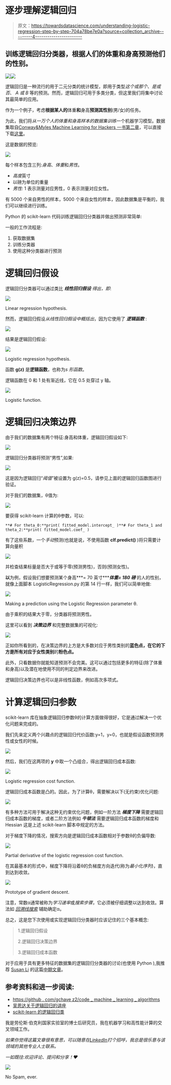 # 逐步理解逻辑回归

> 原文：<https://towardsdatascience.com/understanding-logistic-regression-step-by-step-704a78be7e0a?source=collection_archive---------4----------------------->

## 训练逻辑回归分类器，根据人们的体重和身高预测他们的性别。

![](img/6402612d2b4074d2e61195e2711bb8aa.png)![](img/b91a8063c764aba52ee9b9f39510deb9.png)

逻辑回归是一种流行的用于二元分类的统计模型，即用于类型*这个或那个*、*是或否*、 *A 或 B* 等的预测。然而，逻辑回归可用于多类分类，但这里我们将集中讨论其最简单的应用。

作为一个例子，考虑**根据某人的**体重**和**身高**预测其性别**(男/女)的任务。

为此，我们将*从一万个人的体重和身高样本的数据集训练*一个机器学习模型。数据集取自[Conway&Myles Machine Learning for Hackers 一书第二章](https://amzn.to/2Xjkuqa)，可以直接下载[这里](https://raw.githubusercontent.com/johnmyleswhite/ML_for_Hackers/master/02-Exploration/data/01_heights_weights_genders.csv)。

这是数据的预览:

![](img/8fbe9eed1ba72a90642d8015534dc692.png)

每个样本包含三列:*身高*、*体重*和*男性*。

*   *高度*英寸
*   以磅为单位的重量
*   *男性:* 1 表示测量对应男性，0 表示测量对应女性。

有 5000 个来自男性的样本，5000 个来自女性的样本，因此数据集是平衡的，我们可以继续进行训练。

Python 的 scikit-learn 代码训练逻辑回归分类器并做出预测非常简单:

一般的工作流程是:

1.  获取数据集
2.  训练分类器
3.  使用这种分类器进行预测

# 逻辑回归假设

逻辑回归分类器可以通过类比 ***线性回归假设*** *得出，即*:

![](img/1791deceabcc24d4207c01b22c93fbeb.png)

Linear regression hypothesis.

然而，逻辑回归假设*从线性回归假设中概括出*，因为它使用了 ***逻辑函数*** :

![](img/924c583969fe1872c5673ec09aa93097.png)

结果是逻辑回归假设:

![](img/6254a6146a40b8a3391614aed7b66993.png)

Logistic regression hypothesis.

函数 **g(z)** 是**逻辑函数**，也称为*s 形函数*。

逻辑函数在 0 和 1 处有渐近线，它在 0.5 处穿过 y 轴。

![](img/5774f07b620219e6ea49753e1ed10f0e.png)

Logistic function.

# 逻辑回归决策边界

由于我们的数据集有两个特征:身高和体重，逻辑回归假设如下:

![](img/0eee6421bfd289d34c10526650a607e9.png)

逻辑回归分类器将预测“男性”,如果:

![](img/34eb12a1c72fa1cc88a612041c180d8c.png)

这是因为逻辑回归“*阈值*”被设置为 g(z)=0.5，请参见上面的逻辑回归函数图进行验证。

对于我们的数据集，θ值为:

![](img/9012cdce1bd503ff0f0af19ea53c805f.png)

要获得 scikit-learn 计算的θ参数，可以:

```
**# For theta_0:**print( fitted_model.intercept_ )**# For theta_1 and theta_2:**print( fitted_model.coef_ )
```

有了这些系数，一个*手动*预测(也就是说，不使用函数 **clf.predict()** )将只需要计算向量积

![](img/0378aa084627e29d6ba0c03dab49199c.png)

并检查结果标量是否大于或等于零(预测男性)，否则(预测女性)。

**以**为例，假设我们想要预测某个身高***= 70 英寸******体重= 180 磅*** 的人的性别，就像上面脚本 LogisticRegression.py 的第 14 行一样，我们可以简单地做:

![](img/656ed41ed69db02bcdf1b65e7efde05c.png)

Making a prediction using the Logistic Regression parameter θ.

由于乘积的结果大于零，分类器将预测男性。

这里可以看到 ***决策边界*** 和完整数据集的可视化:

![](img/8c7717d84f8c1d6947d234ab7f2d2f4d.png)

正如你所看到的，在决策边界的上方是大多数对应于男性类别的**蓝色点，在它的下方是所有对应于女性类别**的**粉色点。**

此外，只看数据你就能知道预测不会完美。这可以通过包括更多的特征(除了体重和身高)以及潜在地使用不同的判定边界来改进。

逻辑回归决策边界也可以是非线性函数，例如高次多项式。

# 计算逻辑回归参数

scikit-learn 库在抽象逻辑回归参数θ的计算方面做得很好，它是通过解决一个优化问题来完成的。

我们先来定义两个兴趣点的逻辑回归代价函数:y=1，y=0，也就是假设函数预测男性或女性的时候。

![](img/d0fa1a87e73012f699cc94db098160ec.png)

然后，我们在这两项的 **y** 中取一个凸组合，得出逻辑回归成本函数:

![](img/a4383cd5b7070a063aeb4645bc0803c5.png)

Logistic regression cost function.

逻辑回归成本函数是凸的。因此，为了计算θ，需要解决以下(无约束)优化问题:

![](img/e6c78487bbe7cdf2a6c52c0f3ca5bef7.png)

有多种方法可用于解决这种无约束优化问题，例如一阶方法 ***梯度下降*** 需要逻辑回归成本函数的梯度，或者二阶方法例如 ***牛顿法*** 需要逻辑回归成本函数的梯度和 Hessian 这是上述 scikit-learn 脚本中规定的方法。

对于梯度下降的情况，搜索方向是逻辑回归成本函数相对于参数θ的负偏导数:

![](img/5e8818a5e2aa28342c9b5b63a1e11503.png)

Partial derivative of the logistic regression cost function.

在其最基本的形式中，梯度下降将沿着θ的负梯度方向迭代(称为*最小化序列*)，直到达到收敛。

![](img/c7e51006f3bdfd9b7f3c68e891927faf.png)

Prototype of gradient descent.

注意，常数α通常被称为*学习速率*或*搜索步骤*，它必须被仔细调整以达到收敛。算法如 [*回溯线搜索*](https://en.wikipedia.org/wiki/Backtracking_line_search) 辅助确定α。

总之，这是您下次使用或实现逻辑回归分类器时应该记住的三个基本概念:

> 1.逻辑回归假设
> 
> 2.逻辑回归决策边界
> 
> 3.逻辑回归成本函数

对于应用于具有更多特征的数据集的逻辑回归分类器的讨论(也使用 Python ),我推荐 [Susan Li](https://medium.com/u/731d8566944a?source=post_page-----704a78be7e0a--------------------------------) 的这篇[中期文章](/building-a-logistic-regression-in-python-step-by-step-becd4d56c9c8)。

## 参考资料和进一步阅读:

*   [https://github . com/gchave z2/code _ machine _ learning _ algorithms](https://github.com/gchavez2/code_machine_learning_algorithms)
*   [吴恩达关于逻辑回归的讲座](https://www.coursera.org/learn/machine-learning)
*   [scikit-learn 的逻辑回归类](https://scikit-learn.org/stable/modules/generated/sklearn.linear_model.LogisticRegression.html)

我是劳伦斯·伯克利国家实验室的博士后研究员，我在机器学习和高性能计算的交叉领域工作。

*如果你觉得这篇文章很有意思，可以随意在*[*LinkedIn*](https://www.linkedin.com/in/guschavezcs/)*打个招呼，我总是很乐意与该领域的其他专业人士联系。*

*一如既往:欢迎评论、提问和分享！❤️*

[![](img/fc9812283b6ecba784677161ec8ba4ef.png)](http://eepurl.com/giSKB9)

No Spam, ever.